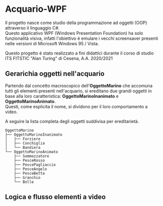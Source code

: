 # Acquario-WPF
Il progetto nasce come studio della programmazione ad oggetti (OOP) attraverso il linguaggio C#.  
Questo applicativo WPF (Windows Presentation Foundation) ha solo funzionalità visiva, infatti l'obiettivo è emulare i vecchi screensaver presenti nelle versioni di Microsoft Windows 95 / Vista.

Questo progetto è stato realizzato a fini didattici durante il corso di studio ITS FITSTIC "Alan Turing" di Cesena, A.A. 2020/2021

## Gerarichia oggetti nell'acquario

Partendo dal concetto macroscopico dell'**OggettoMarino** che accomuna tutti gli elementi presenti nell'acquario, si ereditano due grandi oggetti in base alla loro caratteristica: **OggettoMarinoInanimato** e **OggettoMarinoAnimato**.  
Questi, come esplicita il nome, si dividono per il loro comportamento a video.  

A seguire la lista completa degli oggetti suddivisa per ereditarietà.
```
OggettoMarino
├── OggettoMarinoInanimato
│   ├── Forziere
│   ├── Conchiglia
│   └── Bandiera
└── OggettoMarinoAnimato
    ├── Sommozzatore
    ├── PesceRosso
    ├── PescePagliaccio
    ├── PesceAngelo
    ├── PesceBetta
    ├── Granchio
    └── Bolle
```

## Logica e flusso elementi a video
